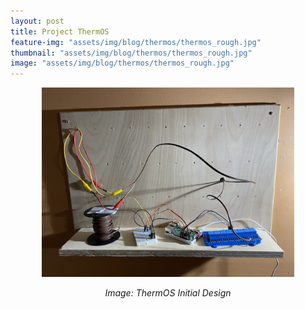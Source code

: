 ```yaml
---
layout: post
title: Project ThermOS
feature-img: "assets/img/blog/thermos/thermos_rough.jpg"
thumbnail: "assets/img/blog/thermos/thermos_rough.jpg"
image: "assets/img/blog/thermos/thermos_rough.jpg"
---
```


<p align="center">
  <img src="assets/img/blog/thermos/thermos_rough.jpg" width="80%" title="thermos">
</p>
<p align="center">
  <i>Image: ThermOS Initial Design</i>
</p>

